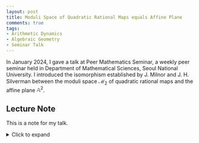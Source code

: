 ```yaml
---
layout: post
title: Moduli Space of Quadratic Rational Maps equals Affine Plane
comments: true
tags: 
- Arithmetic Dynamics
- Algebraic Geometry
- Seminar Talk
---
```


In January 2024, I gave a talk at Peer Mathematics Seminar, a weekly peer seminar held in Department of Mathematical Sciences, Seoul National University. I introduced the isomorphism established by J. Milnor and J. H. Silverman between the moduli space $\mathcal{M}_2$ of quadratic rational maps and the affine plane $\mathbb{A}^2$.


## Lecture Note
This is a note for my talk. 
<details>
<summary>Click to expand</summary>
<object data="/assets/2024-01-18-m2-equals-a2/20240118_M2 equals A2.pdf" width="700" height="1000" type='application/pdf'></object>
</details>